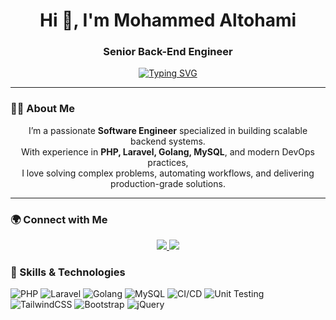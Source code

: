 <h1 align="center">Hi 👋, I'm Mohammed Altohami</h1>
<h3 align="center">Senior Back-End Engineer</h3>

<p align="center">
  <a href="https://git.io/typing-svg">
    <img src="https://readme-typing-svg.herokuapp.com?font=Fira+Code&weight=500&size=20&pause=1000&color=F78F1D&center=true&vCenter=true&width=500&lines=Back-End+Engineer;PHP+%7C+Laravel+%7C+MySQL;Golang+%7C+REST+APIs;CI%2FCD+%7C+Unit+Testing+%7C+Scalability" alt="Typing SVG" />
  </a>
</p>

---

### 👨‍💻 About Me
<p align="center">
I’m a passionate <b>Software Engineer</b> specialized in building scalable backend systems.<br/>
With experience in <b>PHP, Laravel, Golang, MySQL</b>, and modern DevOps practices,<br/>
I love solving complex problems, automating workflows, and delivering production-grade solutions.
</p>

---

### 🌍 Connect with Me
<p align="center">
  <a href="https://www.linkedin.com/in/mohammed-altohami" target="_blank">
    <img src="https://img.shields.io/badge/LinkedIn-%230077B5.svg?&style=for-the-badge&logo=linkedin&logoColor=white"/>
  </a>
  <a href="mailto:mohammed.altohami@example.com">
    <img src="https://img.shields.io/badge/Email-D14836?style=for-the-badge&logo=gmail&logoColor=white"/>
  </a>
</p>

### 🚀 Skills & Technologies
<p align="center">
  
![PHP](https://img.shields.io/badge/php-%23777BB4.svg?style=for-the-badge&logo=php&logoColor=white)
![Laravel](https://img.shields.io/badge/laravel-%23FF2D20.svg?style=for-the-badge&logo=laravel&logoColor=white)
![Golang](https://img.shields.io/badge/go-%2300ADD8.svg?style=for-the-badge&logo=go&logoColor=white)
![MySQL](https://img.shields.io/badge/mysql-%2300f.svg?style=for-the-badge&logo=mysql&logoColor=white)
![CI/CD](https://img.shields.io/badge/CI%2FCD-%23007ACC.svg?style=for-the-badge&logo=githubactions&logoColor=white)
![Unit Testing](https://img.shields.io/badge/unit%20testing-%2320232a.svg?style=for-the-badge&logo=pytest&logoColor=white)
![TailwindCSS](https://img.shields.io/badge/tailwindcss-%2338B2AC.svg?style=for-the-badge&logo=tailwind-css&logoColor=white)
![Bootstrap](https://img.shields.io/badge/bootstrap-%23563D7C.svg?style=for-the-badge&logo=bootstrap&logoColor=white)
![jQuery](https://img.shields.io/badge/jquery-%230769AD.svg?style=for-the-badge&logo=jquery&logoColor=white)

</p>
